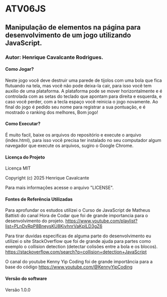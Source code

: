# ATV06JS
## Manipulação de elementos na página para desenvolvimento de um jogo utilizando JavaScript.
### Autor: Henrique Cavalcante Rodrigues.
#### Como Jogar?
Neste jogo você deve destruir uma parede de tijolos com uma bola que fica flutuando na tela, mas você não pode deixa-la cair, para isso você tem auxilio de uma plataforma. A plataforma pode se mover horizontalmente e é controlada com as setas do teclado que apontam para direita e esquerda, e caso você perder, com a tecla espaço você reinicia o jogo novamente. Ao final do jogo é pedido seu nome para registrar a sua pontuação, e é mostrado o ranking dos melhores, Bom jogo!

#### Como Executar?
É muito facil, baixe os arquivos do repositório e execute o arquivo (index.html), para isso você precisa ter instalado no seu computador algum navegador que execute os arquivos, sugiro o Google Chrome.

#### Licença do Projeto
Licença MIT

Copyright (c) 2025 Henrique Cavalcante

Para mais informações acesse o arquivo "LICENSE".

#### Fontes de Referência Utilizadas
Para aprofundar os estudos utilizei o Curso de JavaScript de Matheus Battisti do canal Hora de Codar que foi de grande importancia para o desenvolvimento do projeto.
https://www.youtube.com/playlist?list=PLnDvRpP8BneysKU8KivhnrVaKpILD3gZ6

Para tirar duvidas especificas de alguma parte do desenvolvimento eu utilizei o site StackOverflow que foi de grande ajuda para partes como exemplo o collision detection (detectar colisões entre a bola e os blocos). https://stackoverflow.com/search?q=collision+detection+JavaScript

O canal do youtube Kenny Yip Coding foi de grande importância para a base do código
https://www.youtube.com/@KennyYipCoding

#### Versão do software
Versão 1.0.0
